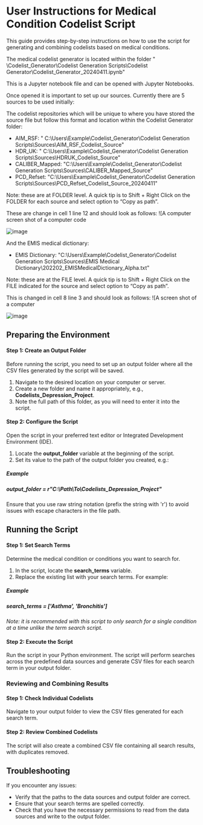 # User Instructions for Medical Condition Codelist Script

This guide provides step-by-step instructions on how to use the script for generating and combining codelists based on medical conditions.

The medical codelist generator is located within the folder " \\Codelist_Generator\\Codelist Generation Scripts\\Codelist Generator\\Codelist_Generator_20240411.ipynb"

This is a Jupyter notebook file and can be opened with Jupyter Notebooks.

Once opened it is important to set up our sources. Currently there are 5 sources to be used initially:

The codelist repositories which will be unique to where you have stored the source file but follow this format and location within the Codelist Generator folder:

- AIM_RSF: " C:\\Users\\Example\\Codelist_Generator\\Codelist Generation Scripts\\Sources\\AIM_RSF_Codelist_Source"
- HDR_UK: " C:\\Users\\Example\\Codelist_Generator\\Codelist Generation Scripts\\Sources\\HDRUK_Codelist_Source"
- CALIBER_Mapped: "C:\\Users\\Example\\Codelist_Generator\\Codelist Generation Scripts\\Sources\\CALIBER_Mapped_Source"
- PCD_Refset: "C:\\Users\\Example\\Codelist_Generator\\Codelist Generation Scripts\\Sources\\PCD_Refset_Codelist_Source_20240411"

Note: these are at FOLDER level. A quick tip is to Shift + Right Click on the FOLDER for each source and select option to “Copy as path”.

These are change in cell 1 line 12 and should look as follows: ![A computer screen shot of a computer code

![image](https://github.com/ndpchs-cprd/Codelist-Generation/assets/167761988/6c2fa777-6a99-40c7-affe-39d352c9d139)

And the EMIS medical dictionary:

- EMIS Dictionary: "C:\\Users\\Example\\Codelist_Generator\\Codelist Generation Scripts\\Sources\\EMIS Medical Dictionary\\202202_EMISMedicalDictionary_Alpha.txt"

Note: these are at the FILE level. A quick tip is to Shift + Right Click on the FILE indicated for the source and select option to “Copy as path”.

This is changed in cell 8 line 3 and should look as follows: ![A screen shot of a computer

![image](https://github.com/ndpchs-cprd/Codelist-Generation/assets/167761988/560369b1-8175-48fb-b127-abb953857c78)


## Preparing the Environment

#### Step 1: Create an Output Folder

Before running the script, you need to set up an output folder where all the CSV files generated by the script will be saved.

1. Navigate to the desired location on your computer or server.
2. Create a new folder and name it appropriately, e.g., **Codelists_Depression_Project**.
3. Note the full path of this folder, as you will need to enter it into the script.

#### Step 2: Configure the Script

Open the script in your preferred text editor or Integrated Development Environment (IDE).

1. Locate the **output_folder** variable at the beginning of the script.
2. Set its value to the path of the output folder you created, e.g.:

##### Example

##### output_folder = r"C:\\Path\\To\\Codelists_Depression_Project"

Ensure that you use raw string notation (prefix the string with 'r') to avoid issues with escape characters in the file path.

## Running the Script

#### Step 1: Set Search Terms

Determine the medical condition or conditions you want to search for.

1. In the script, locate the **search_terms** variable.
2. Replace the existing list with your search terms. For example:

##### Example

##### search_terms = \['Asthma', 'Bronchitis'\]

_Note: it is recommended with this script to only search for a single condition at a time unlike the term search script._

#### Step 2: Execute the Script

Run the script in your Python environment. The script will perform searches across the predefined data sources and generate CSV files for each search term in your output folder.

### Reviewing and Combining Results

#### Step 1: Check Individual Codelists

Navigate to your output folder to view the CSV files generated for each search term.

#### Step 2: Review Combined Codelists

The script will also create a combined CSV file containing all search results, with duplicates removed.

## Troubleshooting

If you encounter any issues:

- Verify that the paths to the data sources and output folder are correct.
- Ensure that your search terms are spelled correctly.
- Check that you have the necessary permissions to read from the data sources and write to the output folder.
